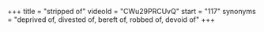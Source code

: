 +++
title = "stripped of"
videoId = "CWu29PRCUvQ"
start = "117"
synonyms = "deprived of, divested of, bereft of, robbed of, devoid of"
+++

